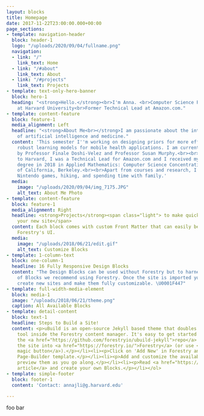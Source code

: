 ```yaml
---
layout: blocks
title: Homepage
date: 2017-11-22T23:00:00.000+00:00
page_sections:
- template: navigation-header
  block: header-1
  logo: "/uploads/2020/09/04/fullname.png"
  navigation:
  - link: "/"
    link_text: Home
  - link: "/#about"
    link_text: About
  - link: "/#projects"
    link_text: Projects
- template: text-only-hero-banner
  block: hero-1
  heading: "<strong>Hello.</strong><br>I'm Anna. <br>Computer Science Ph.D. Student
    at Harvard University<br>Former Technical Lead at Amazon.com."
- template: content-feature
  block: feature-1
  media_alignment: Left
  headline: "<strong>About Me<br></strong>I am passionate about the intersectionality
    of artificial intelligence and medicine."
  content: 'This semester I''m working on designing priors for more efficient and
    robust learning models for mobile health applications. I am currently advised
    by Professor Finale Doshi-Velez and Professor Susan Murphy.<br><br>Prior to coming
    to Harvard, I was a Technical Lead for Amazon.com and I received my undergraduate
    degree in 2018 in Applied Mathematics: Computer Science Concentration at the University
    of California, Berkeley.<br><br>Apart from courses and research, I enjoy piano,
    Nintendo games, hiking, and spending time with family.'
  media:
    image: "/uploads/2020/09/04/img_7175.JPG"
    alt_text: About Me Photo
- template: content-feature
  block: feature-1
  media_alignment: Right
  headline: <strong>Projects</strong><span class="light"> to make quick edits throughout
    your new site</span>
  content: Each block comes with custom Front Matter that can easily be edited in
    Forestry's UI.
  media:
    image: "/uploads/2018/06/21/edit.gif"
    alt_text: Customize Blocks
- template: 1-column-text
  block: one-column-1
  headline: 16 Fully Responsive Design Blocks
  content: "The Design Blocks can be used without Forestry but to harness the power
    of Blocks we recommend using Forestry. Once the site is imported you can immediately
    create new sites and make them fully customizable. \U0001F447"
- template: full-width-media-element
  block: media-1
  image: "/uploads/2018/06/21/theme.png"
  caption: All Available Blocks
- template: detail-content
  block: text-1
  headline: Steps to Build a Site!
  content: <p>uBuild is an open-source Jekyll based theme that doubles as a builder
    tool inside the Forestry content manager. It's easy to get started!</p><ol><li><p>Fork
    the <a href="https://github.com/forestryio/ubuild-jekyll">repo</a> and import
    the site into <a href="https://forestry.io/">Forestry</a> (or use <a href="https://forestry.io/blog/ubuild-a-new-theme-for-static-sites-using-blocks#even-quicker-start">our
    magic button</a>).</p></li><li><p>Click on 'Add New' in Forestry and select the
    Page-Builder template.</p></li><li><p>Add and customize the available Blocks and
    preview them as you go along.</p></li><li><p>Read <a href="https://forestry.io/blog/ubuild-a-new-theme-for-static-sites-using-blocks/">our
    article</a> and create your own Blocks.</p></li></ol>
- template: simple-footer
  block: footer-1
  content: 'Contact: annajli@g.harvard.edu'

---
```

foo bar